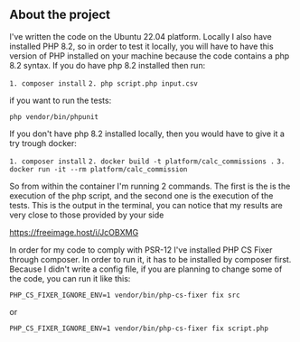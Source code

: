 ## About the project

I've written the code on the Ubuntu 22.04 platform. Locally I also have installed PHP 8.2, so in order to test it locally, 
you will have to have this version of PHP installed on your machine because the code contains a php 8.2 syntax. 
If you do have php 8.2 installed then run:

``1. composer install``
``2. php script.php input.csv``

if you want to run the tests:

``php vendor/bin/phpunit``

If you don't have php 8.2 installed locally, then you would have to give it a try trough docker:

``1. composer install``
``2. docker build -t platform/calc_commissions .``
``3. docker run -it --rm platform/calc_commission``

So from within the container I'm running 2 commands. The first is the is the execution of the php script, 
and the second one is the execution of the tests. This is the output in the terminal, you can notice that my results
are very close to those provided by your side

https://freeimage.host/i/JcOBXMG

In order for my code to comply with PSR-12 I've installed PHP CS Fixer through composer. In order to run it,
it has to be installed by composer first. Because I didn't write a config file, if you are planning to change some of the code,
you can run it like this:

``PHP_CS_FIXER_IGNORE_ENV=1 vendor/bin/php-cs-fixer fix src``

or

``PHP_CS_FIXER_IGNORE_ENV=1 vendor/bin/php-cs-fixer fix script.php``